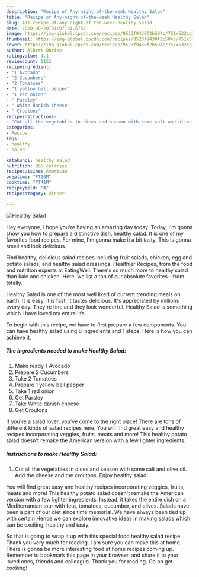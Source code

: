 ```yaml
---
description: "Recipe of Any-night-of-the-week Healthy Salad"
title: "Recipe of Any-night-of-the-week Healthy Salad"
slug: 411-recipe-of-any-night-of-the-week-healthy-salad
date: 2020-08-20T01:07:01.675Z
image: https://img-global.cpcdn.com/recipes/9523f9430f2b504c/751x532cq70/healthy-salad-recipe-main-photo.jpg
thumbnail: https://img-global.cpcdn.com/recipes/9523f9430f2b504c/751x532cq70/healthy-salad-recipe-main-photo.jpg
cover: https://img-global.cpcdn.com/recipes/9523f9430f2b504c/751x532cq70/healthy-salad-recipe-main-photo.jpg
author: Albert Obrien
ratingvalue: 4.1
reviewcount: 1152
recipeingredient:
- "1 Avocado"
- "2 Cucumbers"
- "2 Tomatoes"
- "1 yellow bell pepper"
- "1 red onion"
- " Parsley"
- " White danish cheese"
- " Croutons"
recipeinstructions:
- "Cut all the vegetables in dices and season with some salt and olive oil. Add the cheese and the croutons. Enjoy healthy salad!"
categories:
- Recipe
tags:
- healthy
- salad

katakunci: healthy salad 
nutrition: 285 calories
recipecuisine: American
preptime: "PT26M"
cooktime: "PT41M"
recipeyield: "4"
recipecategory: Dinner

---
```



![Healthy Salad](https://img-global.cpcdn.com/recipes/9523f9430f2b504c/751x532cq70/healthy-salad-recipe-main-photo.jpg)

Hey everyone, I hope you're having an amazing day today. Today, I'm gonna show you how to prepare a distinctive dish, healthy salad. It is one of my favorites food recipes. For mine, I'm gonna make it a bit tasty. This is gonna smell and look delicious.

Find healthy, delicious salad recipes including fruit salads, chicken, egg and potato salads, and healthy salad dressings. Healthier Recipes, from the food and nutrition experts at EatingWell. There&#39;s so much more to healthy salad than kale and chicken. Here, we list a ton of our absolute favorites—from totally.

Healthy Salad is one of the most well liked of current trending meals on earth. It is easy, it is fast, it tastes delicious. It's appreciated by millions every day. They're fine and they look wonderful. Healthy Salad is something which I have loved my entire life.


To begin with this recipe, we have to first prepare a few components. You can have healthy salad using 8 ingredients and 1 steps. Here is how you can achieve it.

<!--inarticleads1-->

##### The ingredients needed to make Healthy Salad:

1. Make ready 1 Avocado
1. Prepare 2 Cucumbers
1. Take 2 Tomatoes
1. Prepare 1 yellow bell pepper
1. Take 1 red onion
1. Get  Parsley
1. Take  White danish cheese
1. Get  Croutons


If you&#39;re a salad lover, you&#39;ve come to the right place! There are tons of different kinds of salad recipes here. You will find great easy and healthy recipes incorporating veggies, fruits, meats and more! This healthy potato salad doesn&#39;t remake the American version with a few lighter ingredients. 

<!--inarticleads2-->

##### Instructions to make Healthy Salad:

1. Cut all the vegetables in dices and season with some salt and olive oil. Add the cheese and the croutons. Enjoy healthy salad!


You will find great easy and healthy recipes incorporating veggies, fruits, meats and more! This healthy potato salad doesn&#39;t remake the American version with a few lighter ingredients. Instead, it takes the entire dish on a Mediterranean tour with feta, tomatoes, cucumber, and olives. Salads have been a part of our diet since time memorial. We have always been tied up with certain Hence we can explore innovative ideas in making salads which can be exciting, healthy and tasty. 

So that is going to wrap it up with this special food healthy salad recipe. Thank you very much for reading. I am sure you can make this at home. There is gonna be more interesting food at home recipes coming up. Remember to bookmark this page in your browser, and share it to your loved ones, friends and colleague. Thank you for reading. Go on get cooking!
